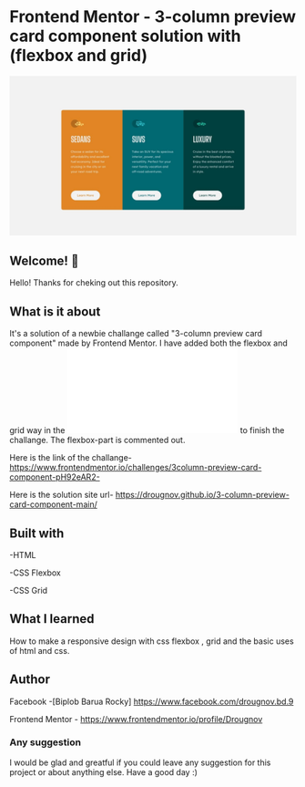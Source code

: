 # Frontend Mentor - 3-column preview card component solution with (flexbox and grid)

![Design previw for the 3-column previw card component](./design/desktop-design.jpg)

## Welcome! 👋

Hello! Thanks for cheking out this repository.

## What is it about

It's a solution of a newbie challange called "3-column preview card component" made by Frontend Mentor. I have added both the flexbox and grid way in the ![stylesheet](./style.css) to finish the challange. The flexbox-part is commented out.

Here is the link of the challange-
https://www.frontendmentor.io/challenges/3column-preview-card-component-pH92eAR2-

Here is the solution site url-
https://drougnov.github.io/3-column-preview-card-component-main/

## Built with

-HTML

-CSS Flexbox

-CSS Grid

## What I learned

How to make a responsive design with css flexbox , grid and the basic uses of html and css.

## Author

Facebook -[Biplob Barua Rocky] https://www.facebook.com/drougnov.bd.9

Frontend Mentor - https://www.frontendmentor.io/profile/Drougnov

### Any suggestion

I would be glad and greatful if you could leave any suggestion for this project or about anything else. Have a good day :)
